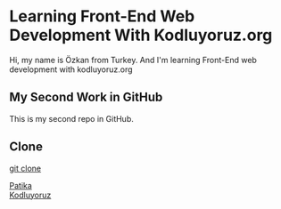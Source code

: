# Learning Front-End Web Development With Kodluyoruz.org
Hi, my name is Özkan from Turkey. And I'm learning Front-End web development with kodluyoruz.org

## My Second Work in GitHub
This is my second repo in GitHub.

## Clone
[git clone](https://github.com/ozkanerguder/html-bolum-sonu-calismasi.git)

<a href="https://patika.dev.com">Patika</a>
<br>
<a href="https://kodluyoruz.org/tr/kodluyoruz/">Kodluyoruz</a>
